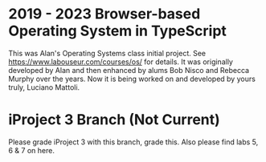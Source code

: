 2019 - 2023 Browser-based Operating System in TypeScript
========================================================

This was Alan's Operating Systems class initial project.
See https://www.labouseur.com/courses/os/ for details.
It was originally developed by Alan and then enhanced by alums Bob Nisco and Rebecca Murphy over the years.
Now it is being worked on and developed by yours truly, Luciano Mattoli.

iProject 3 Branch (Not Current)
===============================

Please grade iProject 3 with this branch, grade this. Also please find labs 5, 6 & 7 on here.


